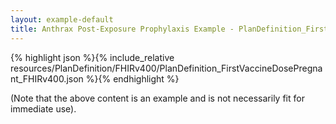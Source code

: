 ```yaml
---
layout: example-default
title: Anthrax Post-Exposure Prophylaxis Example - PlanDefinition_FirstVaccineDosePregnant_FHIRv400.
---
```


{% highlight json %}{% include_relative resources/PlanDefinition/FHIRv400/PlanDefinition_FirstVaccineDosePregnant_FHIRv400.json %}{% endhighlight %}

(Note that the above content is an example and is not necessarily fit for immediate use).
